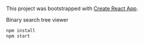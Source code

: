 This project was bootstrapped with [Create React App](https://github.com/facebookincubator/create-react-app).

Binary search tree viewer

```js
npm install
npm start
```
